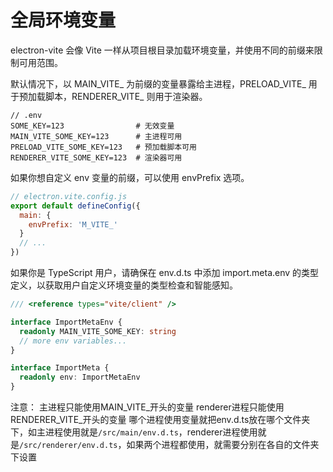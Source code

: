 # 全局环境变量
electron-vite 会像 V​​ite 一样从项目根目录加载环境变量，并使用不同的前缀来限制可用范围。

默认情况下，以 MAIN_VITE_ 为前缀的变量暴露给主进程，PRELOAD_VITE_ 用于预加载脚本，RENDERER_VITE_ 则用于渲染器。

```env
// .env
SOME_KEY=123                # 无效变量
MAIN_VITE_SOME_KEY=123      # 主进程可用
PRELOAD_VITE_SOME_KEY=123   # 预加载脚本可用
RENDERER_VITE_SOME_KEY=123  # 渲染器可用
```
如果你想自定义 env 变量的前缀，可以使用 envPrefix 选项。
```js
// electron.vite.config.js
export default defineConfig({
  main: {
    envPrefix: 'M_VITE_'
  }
  // ...
})
```

如果你是 TypeScript 用户，请确保在 env.d.ts 中添加 import.meta.env 的类型定义，以获取用户自定义环境变量的类型检查和智能感知。

```ts
/// <reference types="vite/client" />

interface ImportMetaEnv {
  readonly MAIN_VITE_SOME_KEY: string
  // more env variables...
}

interface ImportMeta {
  readonly env: ImportMetaEnv
}
```
注意：
主进程只能使用MAIN_VITE_开头的变量
renderer进程只能使用RENDERER_VITE_开头的变量
哪个进程使用变量就把env.d.ts放在哪个文件夹下，如主进程使用就是`/src/main/env.d.ts`，renderer进程使用就是`/src/renderer/env.d.ts`，如果两个进程都使用，就需要分别在各自的文件夹下设置